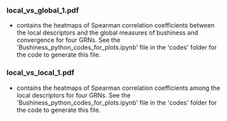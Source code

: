 ### local_vs_global_1.pdf
- contains the heatmaps of Spearman correlation coefficients between the local descriptors and the global measures of bushiness and convergence for four GRNs. See the 'Bushiness_python_codes_for_plots.ipynb' file in the 'codes' folder for the code to generate this file.
### local_vs_local_1.pdf
- contains the heatmaps of Spearman correlation coefficients among the local descriptors for four GRNs. See the 'Bushiness_python_codes_for_plots.ipynb' file in the 'codes' folder for the code to generate this file.
